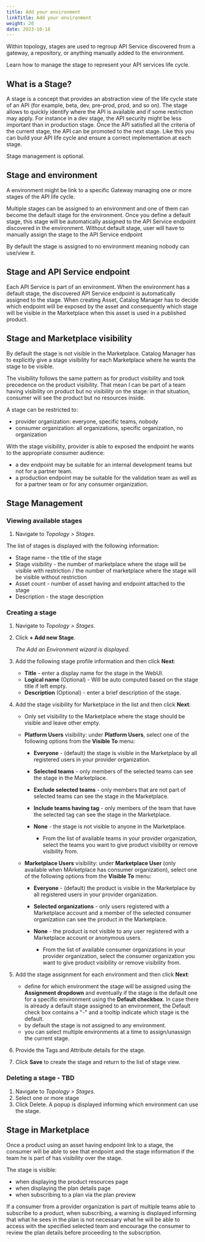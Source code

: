 ```yaml
---
title: Add your environment
linkTitle: Add your environment
weight: 20
date: 2023-10-18
---
```


Within topology, stages are used to regroup API Service discovered from a gateway, a repository, or anything manually added to the environment.

Learn how to manage the stage to represent your API services life cycle.

## What is a Stage?

A stage is a concept that provides an abstraction view of the life cycle state of an API (for example, beta, dev, pre-prod, prod, and so on).
The stage allows to quickly identify where the API is available and if some restriction may apply. For instance in a dev stage, the API security might be less important than in production stage.
Once the API satisfied all the criteria of the current stage, the API can be promoted to the next stage. Like this you can build your API life cycle and ensure a correct implementation at each stage.

Stage management is optional.

## Stage and environment

A environment might be link to a specific Gateway managing one or more stages of the API life cycle.

Multiple stages can be assigned to an environment and one of them can become the default stage for the environment. Once you define a default stage, this stage will be automatically assigned to the API Service endpoint discovered in the environment. Without default stage, user will have to manually assign the stage to the API Service endpoint

By default the stage is assigned to no environment meaning nobody can use/view it.

## Stage and API Service endpoint

Each API Service is part of an environment. When the environment has a default stage, the discovered API Service endpoint is automatically assigned to the stage. When creating Asset, Catalog Manager has to decide which endpoint will be exposed by the asset and consequently which stage will be visible in the Marketplace when this asset is used in a published product.

## Stage and Marketplace visibility

By default the stage is not visible in the Marketplace. Catalog Manager has to explicitly give a stage visibility for each Marketplace where he wants the stage to be visible.

The visibility follows the same pattern as for product visibility and took precedence on the product visibility. That mean I can be part of a team having visibility on product but no visibility on the stage: in that situation, consumer will see the product but no resources inside.

A stage can be restricted to:

* provider organization: everyone, specific teams, nobody
* consumer organization: all organizations, specific organization, no organization

With the stage visibility, provider is able to exposed the endpoint he wants to the appropriate consumer audience:

* a dev endpoint may be suitable for an internal development teams but not for a partner team.
* a production endpoint may be suitable for the validation team as well as for a partner team or for any consumer organization.
  
## Stage Management

### Viewing available stages

1. Navigate to *Topology > Stages*.

The list of stages is displayed with the following information:

* Stage name - the title of the stage
* Stage visibility - the number of marketplace where the stage will be visible with restriction / the number of marketplace where the stage will be visible without restriction
* Asset count - number of asset having and endpoint attached to the stage
* Description - the stage description

### Creating a stage

1. Navigate to *Topology > Stages*.
2. Click **+ Add new Stage**.

    *The Add an Environment wizard is displayed*.

3. Add the following stage profile information and then click **Next**:

    * **Title** - enter a display name for the stage in the WebUI.
    * **Logical name** (Optional) - Will be auto computed based on the stage title if left empty.
    * **Description** (Optional) - enter a brief description of the stage.

4. Add the stage visibility for Marketplace in the list and then click **Next**:

    * Only set visibility to the Marketplace where the stage should be visible and leave other empty.
    * **Platform Users** visibility: under **Platform Users**, select one of the following options from the **Visible To** menu:

        * **Everyone** - (default) the stage is visible in the Marketplace by all registered users in your provider organization.
        * **Selected teams** - only members of the selected teams can see the stage in the Marketplace.
        * **Exclude selected teams** - only members that are not part of selected teams can see the stage in the Marketplace.
        * **Include teams having tag** - only members of the team that have the selected tag can see the stage in the Marketplace.
        * **None** - the stage is not visible to anyone in the Marketplace.

            * From the list of available teams in your provider organization, select the teams you want to give product visibility or remove visibility from.

    * **Marketplace Users** visibility: under **Marketplace User** (only available when MArketplace has consumer organization), select one of the following options from the **Visible To** menu:

        * **Everyone** - (default) the product is visible in the Marketplace by all registered users in your provider organization.
        * **Selected organizations** - only users registered with a Marketplace account and a member of the selected consumer organization can see the product in the Marketplace.
        * **None** - the product is not visible to any user registered with a Marketplace account or anonymous users.

            * From the list of available consumer organizations in your provider organization, select the consumer organization you want to give product visibility or remove visibility from.

5. Add the stage assignment for each environment and then click **Next**:

    * define for which environment the stage will be assigned using the **Assignment dropdown** and eventually if the stage is the default one for a specific environment using the **Default checkbox**. In case there is already a default stage assigned to an environment, the Default check box contains a "-" and a tooltip indicate which stage is the default.
    * by default the stage is not assigned to any environment.
    * you can select multiple environments at a time to assign/unassign the current stage.

6. Provide the Tags and Attribute details for the stage.
7. Click **Save** to create the stage and return to the list of stage view.

### Deleting a stage - TBD

1. Navigate to *Topology > Stages*.
2. Select one or more stage
3. Click Delete. A popup is displayed informing which environment can use the stage.

## Stage in Marketplace

Once a product using an asset having endpoint link to a stage, the consumer will be able to see that endpoint and the stage information if the team he is part of has visibility over the stage.

The stage is visible:

* when displaying the product resources page
* when displaying the plan details page
* when subscribing to a plan via the plan preview

If a consumer from a provider organization is part of multiple teams able to subscribe to a product, when subscribing, a warning is displayed informing that what he sees in the plan is not necessary what he will be able to access with the specified selected team and encourage the consumer to review the plan details before proceeding to the subscription.